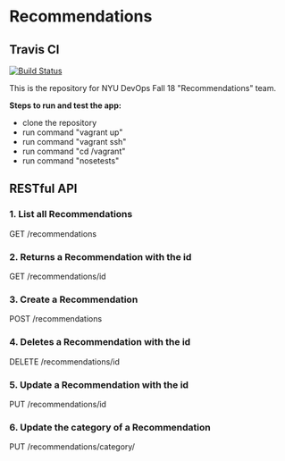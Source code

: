 # Recommendations

## Travis CI
[![Build Status](https://travis-ci.org/NYUDevOps-Fall18-Recommendations/recommendations.svg?branch=master)](https://travis-ci.org/NYUDevOps-Fall18-Recommendations/recommendations)

This is the repository for NYU DevOps Fall 18 "Recommendations" team.


**Steps to run and test the app:** 
* clone the repository
* run command "vagrant up"
* run command "vagrant ssh"
* run command "cd /vagrant"
* run command "nosetests"


## RESTful API

### 1. List all Recommendations

  GET /recommendations
  
### 2. Returns a Recommendation with the id

  GET /recommendations/id
  
### 3. Create a Recommendation
 
  POST /recommendations
 
### 4. Deletes a Recommendation with the id

  DELETE /recommendations/id
  
### 5. Update a Recommendation with the id

  PUT /recommendations/id

### 6. Update the category of a Recommendation

  PUT /recommendations/category/<old category>


    


